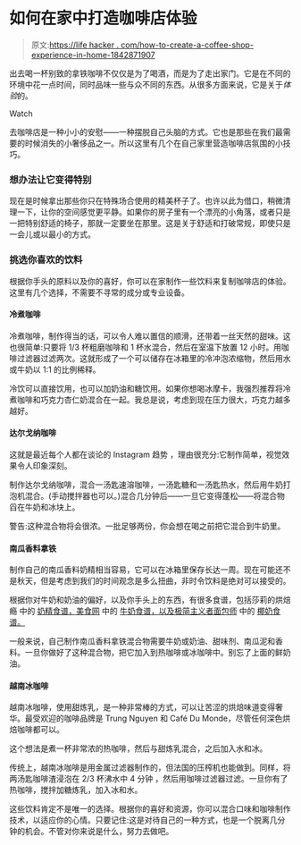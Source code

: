 # 如何在家中打造咖啡店体验

> 原文:[https://life hacker . com/how-to-create-a-coffee-shop-experience-in-home-1842871907](https://lifehacker.com/how-to-create-a-coffee-shop-experience-at-home-1842871907)

出去喝一杯别致的拿铁咖啡不仅仅是为了喝酒，而是为了走出家门。它是在不同的环境中花一点时间，同时品味一些与众不同的东西。从很多方面来说，它是关于*体验*的。

Watch

去咖啡店是一种小小的安慰——一种摆脱自己头脑的方式。它也是那些在我们最需要的时候消失的小奢侈品之一。所以这里有几个在自己家里营造咖啡店氛围的小技巧。

### 想办法让它变得特别

现在是时候拿出那些你只在特殊场合使用的精美杯子了。也许以此为借口，稍微清理一下，让你的空间感觉更平静。如果你的房子里有一个漂亮的小角落，或者只是一把特别舒适的椅子，那就一定要坐在那里。这是关于舒适和打破常规，即使只是一会儿或以最小的方式。

### 挑选你喜欢的饮料

根据你手头的原料以及你的喜好，你可以在家制作一些饮料来复制咖啡店的体验。这里有几个选择，不需要不寻常的成分或专业设备。

#### 冷煮咖啡

冷煮咖啡，制作得当的话，可以令人难以置信的顺滑，还带着一丝天然的甜味。这也很简单:只要将 1/3 杯粗磨咖啡和 1 杯水混合，然后在室温下放置 12 小时。用咖啡过滤器过滤两次。这就形成了一个可以储存在冰箱里的冷冲泡浓缩物，然后用水或牛奶以 1:1 的比例稀释。

冷饮可以直接饮用，也可以加奶油和糖饮用。如果你想喝冰摩卡，我强烈推荐将冷煮咖啡和巧克力杏仁奶混合在一起。我总是说，考虑到现在压力很大，巧克力越多越好。

#### **达尔戈纳咖啡**

这就是最近每个人都在谈论的 Instagram 趋势 ，理由很充分:它制作简单，视觉效果令人印象深刻。

制作达尔戈纳咖啡，混合一汤匙速溶咖啡，一汤匙糖和一汤匙热水，然后用牛奶打泡机混合。(手动搅拌器也可以。)混合几分钟后——一旦它变得蓬松——将混合物舀在牛奶和冰块上。

警告:这种混合物将会很浓。一批足够两份，你会想在喝之前把它混合到牛奶里。

#### 南瓜香料拿铁

制作自己的南瓜香料奶精相当容易，它可以在冰箱里保存长达一周。现在可能还不是秋天，但是考虑到我们的时间观念是多么扭曲，非时令饮料是绝对可以接受的。

根据你对牛奶和奶油的偏好，以及你手头上的东西，有很多食谱，包括莎莉的烘焙瘾 中的 [奶精食谱，美食网](https://sallysbakingaddiction.com/homemade-pumpkin-coffee-creamer/) 中的 [牛奶食谱，以及极简主义者面包师](https://www.foodnetwork.com/recipes/food-network-kitchen/pumpkin-spice-latte-3363265) 中的 [椰奶食谱。](https://minimalistbaker.com/easy-pumpkin-spice-latte/)

一般来说，自己制作南瓜香料拿铁混合物需要牛奶或奶油、甜味剂、南瓜泥和香料。一旦你做好了这种混合物，把它加入到热咖啡或冰咖啡中。别忘了上面的鲜奶油。

#### 越南冰咖啡

越南冰咖啡，使用甜炼乳，是一种非常棒的方式，可以让苦涩的烘焙味道变得奢华。最受欢迎的咖啡品牌是 Trung Nguyen 和 Café Du Monde，尽管任何深色烘焙咖啡都可以。

这个想法是煮一杯非常浓的热咖啡，然后与甜炼乳混合，之后加入水和冰。

传统上，越南冰咖啡是用金属过滤器制作的，但法国的压榨机也能做到。同样，将两汤匙咖啡渣浸泡在 2/3 杯沸水中 4 分钟 ，然后用咖啡过滤器过滤。一旦你有了热咖啡，搅拌加糖炼乳，加入冰和水。

这些饮料肯定不是唯一的选择。根据你的喜好和资源，你可以混合口味和咖啡制作技术，以适应你的心情。只要记住:这是对待自己的一种方式，也是一个脱离几分钟的机会。不管对你来说是什么，努力去做吧。